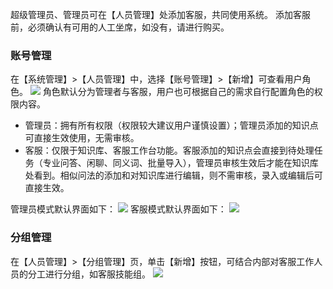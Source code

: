 超级管理员、管理员可在【人员管理】处添加客服，共同使用系统。 添加客服前，必须确认有可用的人工坐席，如没有，请进行购买。
### 账号管理
在【系统管理】>【人员管理】中，选择【账号管理】>【新增】可查看用户角色。
![](https://main.qcloudimg.com/raw/2f39907de0e61e8fc21af1924379c71b.png)
角色默认分为管理者与客服，用户也可根据自己的需求自行配置角色的权限内容。
- 管理员：拥有所有权限（权限较大建议用户谨慎设置）；管理员添加的知识点可直接生效使用，无需审核。
- 客服：仅限于知识库、客服工作台功能。客服添加的知识点会直接到待处理任务（专业问答、闲聊、同义词、批量导入），管理员审核生效后才能在知识库处看到。相似问法的添加和对知识库进行编辑，则不需审核，录入或编辑后可直接生效。

管理员模式默认界面如下：
![](https://main.qcloudimg.com/raw/f5f483721ec2c3d851a825e44180ffb7.png)
客服模式默认界面如下：
![](https://main.qcloudimg.com/raw/1aa2196042c53d4350a504cd277b2c61.png)

### 分组管理
在【人员管理】>【分组管理】页，单击【新增】按钮，可结合内部对客服工作人员的分工进行分组，如客服技能组。
![](https://main.qcloudimg.com/raw/3d0734795525393dceb10dd5d662e3b1.png)


